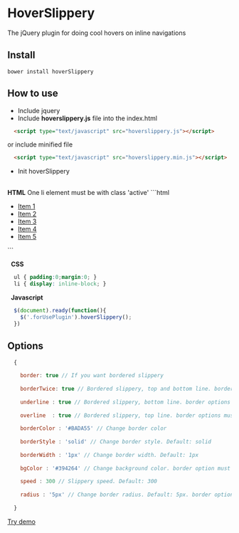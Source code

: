 # HoverSlippery
The jQuery plugin for doing cool hovers on inline navigations

## Install

```
bower install hoverSlippery
```

## How to use
* Include jquery
* Include **hoverslippery.js** file into the index.html
```html
  <script type="text/javascript" src="hoverslippery.js"></script> 
```
or include minified file
```html
  <script type="text/javascript" src="hoverslippery.min.js"></script> 
```
* Init hoverSlippery
<br />
<b>HTML</b> One li element must be with class 'active'
```html
  <nav class='forUsePlugin'>
    <ul>
      <li class='active'>
        <a href="#">Item 1</a>
      </li>
      <li>
        <a href="#">Item 2</a>
      </li>
      <li>
        <a href="#">Item 3</a>
      </li>
      <li>
        <a href="#">Item 4</a>
      </li>
      <li>
        <a href="#">Item 5</a>
      </li>
    </ul>
  </nav>
```

&nbsp;
    <b>CSS</b>
    
```CSS
  ul { padding:0;margin:0; }
  li { display: inline-block; }
```

&nbsp;
      <b>Javascript</b>
      
```js
  $(document).ready(function(){
    $('.forUsePlugin').hoverSlippery();
  })
```
## Options
```js
  {
    
    border: true // If you want bordered slippery
    
    borderTwice: true // Bordered slippery, top and bottom line. border options must be true
    
    underline : true // Bordered slippery, bottom line. border options must be true
    
    overline  : true // Bordered slippery, top line. border options must be true
    
    borderColor : '#BADA55' // Change border color
    
    borderStyle : 'solid' // Change border style. Default: solid
    
    borderWidth : '1px' // Change border width. Default: 1px
    
    bgColor : '#394264' // Change background color. border option must be false. Default: #394264
    
    speed : 300 // Slippery speed. Default: 300
    
    radius : '5px' // Change border radius. Default: 5px. border options must be false.
    
  }
```
<a href="http://codepen.io/Hastalavistababy/pen/wWPQQv/">Try demo</a>
